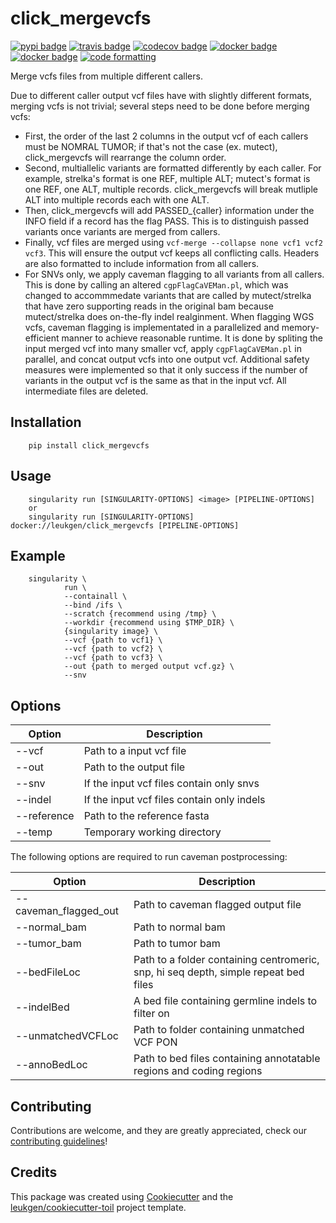 # click_mergevcfs

[![pypi badge][pypi_badge]][pypi_base]
[![travis badge][travis_badge]][travis_base]
[![codecov badge][codecov_badge]][codecov_base]
[![docker badge][docker_badge]][docker_base]
[![docker badge][automated_badge]][docker_base]
[![code formatting][black_badge]][black_base]

Merge vcfs files from multiple different callers.

Due to different caller output vcf files have with slightly different formats, merging vcfs is not trivial; several steps need to be done before merging vcfs:

- First, the order of the last 2 columns in the output vcf of each callers must be NOMRAL TUMOR; if that's not the case (ex. mutect), click_mergevcfs will rearrange the column order.
- Second, multiallelic variants are formatted differently by each caller. For example, strelka's format is one REF, multiple ALT; mutect's format is one REF, one ALT, multiple records. click_mergevcfs will break mutliple ALT into multiple records each with one ALT.
- Then, click_mergevcfs will add PASSED_{caller} information under the INFO field if a record has the flag PASS. This is to distinguish passed variants once variants are merged from callers.
- Finally, vcf files are merged using `vcf-merge --collapse none vcf1 vcf2 vcf3`. This will ensure the output vcf keeps all conflicting calls. Headers are also formatted to include information from all callers.
- For SNVs only, we apply caveman flagging to all variants from all callers. This is done by calling an altered `cgpFlagCaVEMan.pl`, which was changed to accommmedate variants that are called by mutect/strelka that have zero supporting reads in the original bam because mutect/strelka does on-the-fly indel realginment. When flagging WGS vcfs, caveman flagging is implementated in a parallelized and memory-efficient manner to achieve reasonable runtime. It is done by spliting the input merged vcf into many smaller vcf, apply `cgpFlagCaVEMan.pl` in parallel, and concat output vcfs into one output vcf. Additional safety measures were implemented so that it only success if the number of variants in the output vcf is the same as that in the input vcf. All intermediate files are deleted.

## Installation

        pip install click_mergevcfs

## Usage

        singularity run [SINGULARITY-OPTIONS] <image> [PIPELINE-OPTIONS]
        or
        singularity run [SINGULARITY-OPTIONS] docker://leukgen/click_mergevcfs [PIPELINE-OPTIONS]

## Example

        singularity \
                run \
                --containall \
                --bind /ifs \
                --scratch {recommend using /tmp} \
                --workdir {recommend using $TMP_DIR} \
                {singularity image} \
                --vcf {path to vcf1} \
                --vcf {path to vcf2} \
                --vcf {path to vcf3} \
                --out {path to merged output vcf.gz} \
                --snv

## Options

| Option      | Description                                   |
| ----------- | --------------------------------------------- |
| --vcf       | Path to a input vcf file                      |
| --out       | Path to the output file                       |
| --snv       | If the input vcf files contain only snvs      |
| --indel     | If the input vcf files contain only indels    |
| --reference | Path to the reference fasta                   |
| --temp      | Temporary working directory                   |

The following options are required to run caveman postprocessing:

| Option            | Description                                   |
| ----------- | --------------------------------------------- |
| --caveman_flagged_out | Path to caveman flagged output file |
| --normal_bam      | Path to normal bam |
| --tumor_bam       | Path to tumor bam |
| --bedFileLoc      | Path to a folder containing centromeric, snp, hi seq depth, simple repeat bed files |
| --indelBed        | A bed file containing germline indels to filter on |
| --unmatchedVCFLoc | Path to folder containing unmatched VCF PON |
| --annoBedLoc      | Path to bed files containing annotatable regions and coding regions |

## Contributing

Contributions are welcome, and they are greatly appreciated, check our [contributing guidelines](.github/CONTRIBUTING.md)!

## Credits

This package was created using [Cookiecutter] and the
[leukgen/cookiecutter-toil] project template.

<!-- References -->
[singularity]: http://singularity.lbl.gov/
[docker2singularity]: https://github.com/singularityware/docker2singularity
[cookiecutter]: https://github.com/audreyr/cookiecutter
[leukgen/cookiecutter-toil]: https://github.com/leukgen/cookiecutter-toil

<!-- Badges -->
[codecov_badge]: https://codecov.io/gh/leukgen/click_mergevcfs/branch/master/graph/badge.svg
[codecov_base]: https://codecov.io/gh/leukgen/click_mergevcfs
[automated_badge]: https://img.shields.io/docker/automated/leukgen/click_mergevcfs.svg
[docker_base]: https://hub.docker.com/r/leukgen/click_mergevcfs
[docker_badge]: https://img.shields.io/docker/build/leukgen/click_mergevcfs.svg
[pypi_badge]: https://img.shields.io/pypi/v/click_mergevcfs.svg
[pypi_base]: https://pypi.python.org/pypi/click_mergevcfs
[travis_badge]: https://img.shields.io/travis/leukgen/click_mergevcfs.svg
[travis_base]: https://travis-ci.org/leukgen/click_mergevcfs
[black_badge]: https://img.shields.io/badge/code%20style-black-000000.svg
[black_base]: https://github.com/ambv/black
